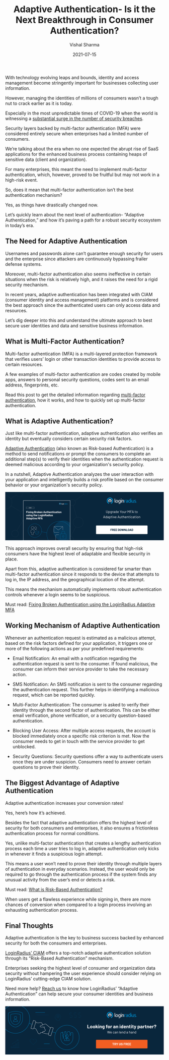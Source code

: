 ﻿---
title: "Adaptive Authentication- Is it the Next Breakthrough in Consumer Authentication?"
date: "2021-07-15"
coverImage: "adaptive-authentication.jpg"
tags: ["LoginRadius"]
featured: false 
author: "Vishal Sharma"
description: "Adaptive authentication is a game-changer for enterprises that require strong fencing to protect consumer and enterprise data. Here’s a quick read depicting the role and need for adaptive authentication instead of just multi-factor authentication."
metadescription: "Adaptive authentication offers robust and secure authentication. Learn how adaptive authentication can work for securing your business and consumer data."
metatitle: "Adaptive Authentication - Finest Way to Secure Consumer Authentication"
---
With technology evolving leaps and bounds, identity and access management become stringently important for businesses collecting user information.

However, managing the identities of millions of consumers wasn’t a tough nut to crack earlier as it is today.

Especially in the most unpredictable times of COVID-19 when the world is witnessing a [substantial surge in the number of security breaches](https://www.statista.com/statistics/1175574/increase-cyber-fraud-coronavirus-outbreak/).

Security layers backed by multi-factor authentication (MFA) were considered entirely secure when enterprises had a limited number of consumers.

We’re talking about the era when no one expected the abrupt rise of SaaS applications for the enhanced business process containing heaps of sensitive data (client and organization).

For many enterprises, this meant the need to implement multi-factor authentication, which, however, proved to be fruitful but may not work in a high-risk event.

So, does it mean that multi-factor authentication isn’t the best authentication mechanism?

Yes, as things have drastically changed now.

Let’s quickly learn about the next level of authentication- “Adaptive Authentication,” and how it’s paving a path for a robust security ecosystem in today’s era.

## The Need for Adaptive Authentication

Usernames and passwords alone can’t guarantee enough security for users and the enterprise since attackers are continuously bypassing frailer defense systems.

Moreover, multi-factor authentication also seems ineffective in certain situations when the risk is relatively high, and it raises the need for a rigid security mechanism.

In recent years, adaptive authentication has been integrated with CIAM (consumer identity and access management) platforms and is considered the best approach since the authenticated users can only access data and resources.

Let’s dig deeper into this and understand the ultimate approach to best secure user identities and data and sensitive business information.

## What is Multi-Factor Authentication?

Multi-factor authentication (MFA) is a multi-layered protection framework that verifies users’ login or other transaction identities to provide access to certain resources.

A few examples of multi-factor authentication are codes created by mobile apps, answers to personal security questions, codes sent to an email address, fingerprints, etc.

Read this post to get the detailed information regarding [multi-factor authentication](https://www.loginradius.com/blog/start-with-identity/what-is-multi-factor-authentication/), how it works, and how to quickly set up multi-factor authentication.

## What is Adaptive Authentication?

Just like multi-factor authentication, adaptive authentication also verifies an identity but eventually considers certain security risk factors.

[Adaptive Authentication](https://www.loginradius.com/blog/engineering/What-is-adaptive-authentication/) (also known as Risk-based Authentication) is a method to send notifications or prompt the consumers to complete an additional step(s) to verify their identities when the authentication request is deemed malicious according to your organization's security policy.

In a nutshell, Adaptive Authentication analyzes the user interaction with your application and intelligently builds a risk profile based on the consumer behavior or your organization's security policy.

[![LoginRadius-Adaptive-MFA](LoginRadius-Adaptive-MFA.png)](https://www.loginradius.com/resource/fixing-broken-authentication-with-adaptive-mfa/)


This approach improves overall security by ensuring that high-risk consumers have the highest level of adaptable and flexible security in place.

Apart from this, adaptive authentication is considered far smarter than multi-factor authentication since it responds to the device that attempts to log in, the IP address, and the geographical location of the attempt.

This means the mechanism automatically implements robust authentication controls whenever a login seems to be suspicious.

Must read: [Fixing Broken Authentication using the LoginRadius Adaptive MFA](https://www.loginradius.com/resource/fixing-broken-authentication-with-adaptive-mfa/)

## Working Mechanism of Adaptive Authentication

Whenever an authentication request is estimated as a malicious attempt, based on the risk factors defined for your application, it triggers one or more of the following actions as per your predefined requirements:

-   Email Notification: An email with a notification regarding the authentication request is sent to the consumer. If found malicious, the consumer can inform their service provider to take the necessary action.
    
-   SMS Notification: An SMS notification is sent to the consumer regarding the authentication request. This further helps in identifying a malicious request, which can be reported quickly.
    
-   Multi-Factor Authentication: The consumer is asked to verify their identity through the second factor of authentication. This can be either email verification, phone verification, or a security question-based authentication.
    
-   Blocking User Access: After multiple access requests, the account is blocked immediately once a specific risk criterion is met. Now the consumer needs to get in touch with the service provider to get unblocked.
    
-   Security Questions: Security questions offer a way to authenticate users once they are under suspicion. Consumers need to answer certain questions to prove their identity.
    

## The Biggest Advantage of Adaptive Authentication

Adaptive authentication increases your conversion rates!

Yes, here’s how it’s achieved.

Besides the fact that adaptive authentication offers the highest level of security for both consumers and enterprises, it also ensures a frictionless authentication process for normal conditions.

Yes, unlike multi-factor authentication that creates a lengthy authentication process each time a user tries to log in, adaptive authentication only kicks in whenever it finds a suspicious login attempt.

This means a user won’t need to prove their identity through multiple layers of authentication in everyday scenarios. Instead, the user would only be required to go through the authentication process if the system finds any unusual activity from the user’s end or detects a risk.

Must read: [What is Risk-Based Authentication?](https://www.loginradius.com/blog/start-with-identity/risk-based-authentication/)

When users get a flawless experience while signing in, there are more chances of conversion when compared to a login process involving an exhausting authentication process.

## Final Thoughts

Adaptive authentication is the key to business success backed by enhanced security for both the consumers and enterprises.

[LoginRadius’ CIAM](https://www.loginradius.com/) offers a top-notch adaptive authentication solution through its “Risk-Based Authentication” mechanism.

Enterprises seeking the highest level of consumer and organization data security without hampering the user experience should consider relying on LoginRadius’ cutting-edge CIAM solution.

Need more help? [Reach us](https://www.loginradius.com/contact-sales2/) to know how LoginRadius’ “Adaptive Authentication” can help secure your consumer identities and business information.

[![book-a-demo-Consultation](book-a-demo.png)](https://www.loginradius.com/book-a-demo/)
